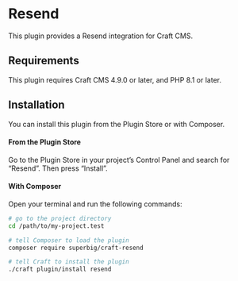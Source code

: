 # Resend

This plugin provides a Resend integration for Craft CMS.

## Requirements

This plugin requires Craft CMS 4.9.0 or later, and PHP 8.1 or later.

## Installation

You can install this plugin from the Plugin Store or with Composer.

#### From the Plugin Store

Go to the Plugin Store in your project’s Control Panel and search for “Resend”. Then press “Install”.

#### With Composer

Open your terminal and run the following commands:

```bash
# go to the project directory
cd /path/to/my-project.test

# tell Composer to load the plugin
composer require superbig/craft-resend

# tell Craft to install the plugin
./craft plugin/install resend
```
